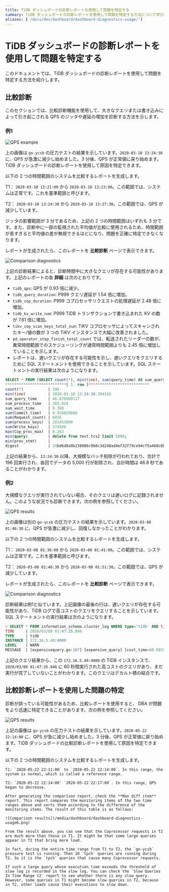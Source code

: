 ```yaml
---
title: TiDB ダッシュボードの診断レポートを使用して問題を特定する
summary: TiDB ダッシュボードの診断レポートを使用して問題を特定する方法について学びます。
aliases: ['/docs/dev/dashboard/dashboard-diagnostics-usage/']
---
```


# TiDB ダッシュボードの診断レポートを使用して問題を特定する

このドキュメントでは、TiDB ダッシュボードの診断レポートを使用して問題を特定する方法を紹介します。

## 比較診断

このセクションでは、比較診断機能を使用して、大きなクエリまたは書き込みによって引き起こされる QPS のジッタや遅延の増加を診断する方法を示します。

### 例1

![QPS example](/media/dashboard/dashboard-diagnostics-usage1.png)

上の画像は `go-ycsb` の圧力テストの結果を示しています。`2020-03-10 13:24:30` に、QPS が急激に減少し始めました。3 分後、QPS が正常値に戻り始めます。TiDB ダッシュボードの診断レポートを使用して原因を特定できます。

以下の 2 つの時間範囲のシステムを比較するレポートを生成します。

T1： `2020-03-10 13:21:00` から `2020-03-10 13:23:00`。この範囲では、システムは正常です。これを基準範囲と呼びます。

T2： `2020-03-10 13:24:30` から `2020-03-10 13:27:30`。この範囲では、QPS が減少しています。

ジッタの影響範囲が 3 分であるため、上記の 2 つの時間範囲はいずれも 3 分です。また、診断中に一部の監視された平均値が比較に使用されるため、時間範囲が長すぎると平均値の差が無視できるほどになり、問題を正確に特定できなくなります。

レポートが生成されたら、このレポートを **比較診断** ページで表示できます。

![Comparison diagnostics](/media/dashboard/dashboard-diagnostics-usage2.png)

上記の診断結果によると、診断時間中に大きなクエリが存在する可能性があります。上記のレポートの各 **詳細** は次のとおりです。

* `tidb_qps`: QPS が 0.93 倍に減少。
* `tidb_query_duration`: P999 クエリ遅延が 1.54 倍に増加。
* `tidb_cop_duration`: P999 コプロセッサリクエストの処理遅延が 2.48 倍に増加。
* `tidb_kv_write_num`: P999 TiDB トランザクションで書き込まれた KV の数が 7.61 倍に増加。
* `tikv_cop_scan_keys_total_nun`: TiKV コプロセッサによってスキャンされたキー/値の数が 3 つの TiKV インスタンスで大幅に改善されました。
* `pd_operator_step_finish_total_count` では、転送されたリーダーの数が、異常時間範囲でのスケジューリングが通常時間範囲よりも 2.45 倍に増加していることを示します。
* レポートは、遅いクエリが存在する可能性を示し、遅いクエリをクエリするために SQL ステートメントを使用できることを示しています。SQL ステートメントの実行結果は次のようになります。

```sql
SELECT * FROM (SELECT count(*), min(time), sum(query_time) AS sum_query_time, sum(Process_time) AS sum_process_time, sum(Wait_time) AS sum_wait_time, sum(Commit_time), sum(Request_count), sum(process_keys), sum(Write_keys), max(Cop_proc_max), min(query),min(prev_stmt), digest FROM information_schema.CLUSTER_SLOW_QUERY WHERE time >= '2020-03-10 13:24:30' AND time < '2020-03-10 13:27:30' AND Is_internal = false GROUP BY digest) AS t1 WHERE t1.digest NOT IN (SELECT digest FROM information_schema.CLUSTER_SLOW_QUERY WHERE time >= '2020-03-10 13:21:00' AND time < '2020-03-10 13:24:00' GROUP BY digest) ORDER BY t1.sum_query_time DESC limit 10\G
***************************[ 1. row ]***************************
count(*)           | 196
min(time)          | 2020-03-10 13:24:30.204326
sum_query_time     | 46.878509117
sum_process_time   | 265.924
sum_wait_time      | 8.308
sum(Commit_time)   | 0.926820886
sum(Request_count) | 6035
sum(process_keys)  | 201453000
sum(Write_keys)    | 274500
max(Cop_proc_max)  | 0.263
min(query)         | delete from test.tcs2 limit 5000;
min(prev_stmt)     |
digest             | 24bd6d8a9b238086c9b8c3d240ad4ef32f79ce94cf5a468c0b8fe1eb5f8d03df
```

上記の結果から、`13:24:30` 以降、大規模なバッチ削除が行われており、合計で 196 回実行され、各回でデータの 5,000 行が削除され、合計時間は 46.8 秒であることがわかります。

### 例2

大規模なクエリが実行されていない場合、そのクエリは遅いログに記録されません。このような状況でも診断できます。次の例を参照してください。

![QPS results](/media/dashboard/dashboard-diagnostics-usage3.png)

上の画像は別の `go-ycsb` の圧力テストの結果を示しています。`2020-03-08 01:46:30` に、QPS が急激に減少し、回復しなかったことがわかります。

以下の 2 つの時間範囲のシステムを比較するレポートを生成します。

T1： `2020-03-08 01:36:00` から `2020-03-08 01:41:00`。この範囲では、システムは正常です。これを基準範囲と呼びます。

T2： `2020-03-08 01:46:30` から `2020-03-08 01:51:30`。この範囲では、QPS が減少しています。

レポートが生成されたら、このレポートを **比較診断** ページで表示できます。

![Comparison diagnostics](/media/dashboard/dashboard-diagnostics-usage4.png)

診断結果は例1と似ています。上記画像の最後の行は、遅いクエリが存在する可能性があり、TiDB ログで高コストのクエリをクエリすることを示しています。SQL ステートメントの実行結果は次のようになります。

```sql
> SELECT * FROM information_schema.cluster_log WHERE type='tidb' AND time >= '2020-03-08 01:46:30' AND time < '2020-03-08 01:51:30' AND level = 'warn' AND message LIKE '%expensive_query%'\G
TIME     | 2020/03/08 01:47:35.846
TYPE     | tidb
INSTANCE | 172.16.5.40:4009
LEVEL    | WARN
MESSAGE  | [expensivequery.go:167] [expensive_query] [cost_time=60.085949605s] [process_time=2.52s] [wait_time=2.52s] [request_count=9] [total_keys=996009] [process_keys=996000] [num_cop_tasks=9] [process_avg_time=0.28s] [process_p90_time=0.344s] [process_max_time=0.344s] [process_max_addr=172.16.5.40:20150] [wait_avg_time=0.000777777s] [wait_p90_time=0.003s] [wait_max_time=0.003s] [wait_max_addr=172.16.5.40:20150] [stats=t_wide:pseudo] [conn_id=19717] [user=root] [database=test] [table_ids="[80,80]"] [txn_start_ts=415132076148785201] [mem_max="23583169 Bytes (22.490662574768066 MB)"] [sql="select count(*) from t_wide as t1 join t_wide as t2 where t1.c0>t2.c1 and t1.c2>0"]
```

上記のクエリ結果から、この `172.16.5.40:4009` の TiDB インスタンスで、`2020/03/08 01:47:35.846` に 60 秒間実行された高コストのクエリがあり、まだ実行が完了していないことがわかります。このクエリはデカルト積の結合です。

## 比較診断レポートを使用した問題の特定

診断が誤っている可能性があるため、比較レポートを使用すると、 DBA が問題をより迅速に特定できることがあります。次の例を参照してください。

![QPS results](/media/dashboard/dashboard-diagnostics-usage5.png)

上記の画像は `go-ycsb` の圧力テストの結果を示しています。`2020-05-22 22:14:00` に、QPS が急に減少し始めました。3 分後、QPS が正常値に戻り始めます。TiDB ダッシュボードの比較診断レポートを使用して原因を特定できます。

以下の 2 つの時間範囲のシステムを比較するレポートを生成します。

```
T1: `2020-05-22 22:11:00` to `2020-05-22 22:14:00`. In this range, the system is normal, which is called a reference range.

T2: `2020-05-22 22:14:00` `2020-05-22 22:17:00`. In this range, QPS began to decrease.

After generating the comparison report, check the **Max diff item** report. This report compares the monitoring items of the two time ranges above and sorts them according to the difference of the monitoring items. The result of this table is as follows:

![Comparison results](/media/dashboard/dashboard-diagnostics-usage6.png)

From the result above, you can see that the Coprocessor requests in T2 are much more than those in T1. It might be that some large queries appear in T2 that bring more load.

In fact, during the entire time range from T1 to T2, the `go-ycsb` pressure test is running. Then 20 `tpch` queries are running during T2. So it is the `tpch` queries that cause many Coprocessor requests.

If such a large query whose execution time exceeds the threshold of slow log is recorded in the slow log. You can check the `Slow Queries In Time Range t2` report to see whether there is any slow query. However, some queries in T1 might become slow queries in T2, because in T2, other loads cause their executions to slow down.
```